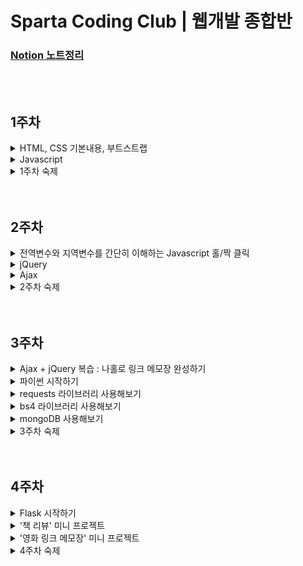 # Sparta Coding Club | 웹개발 종합반

### [Notion 노트정리](https://private-carp-369.notion.site/9a162781ca274d6bb0f8b7daaba3d6d0)

</br>
</br>

## 1주차

<details>
<summary>HTML, CSS 기본내용, 부트스트랩</summary>
  
- HTML, CSS의 기본내용에 대해 배움.

- 구글 웹 폰트를 사용함.

- bootstrap 4.0, 5.0을 간단하게 사용해 봄.
  
</details>

<details>
<summary>Javascript</summary>
  
- 모든 브라우저는 HTML + CSS + Javascript로 구성된다.

- console.log에서 간단히 다뤄봄.

- 변수에 대한 이해.

- 리스트와 딕셔너리에 대한 이해.

  - 리스트와 딕셔너리에 대한 이해를 바탕으로 기본적인 조합을 배움.
  
  - 기본 함수에 대한 이해.
  
    - toUpperCase, split, join.
    
  - if, else, if else, AND, OR 조건에 대한 이해.
  
  - 반복문에 대한 간단한 이해.
  
    - 반복문은 주로 리스트와 함께 쓰이며 리스트 내 딕셔너리를 하나씩 출력하는 방법에 대해 배움.
    
    - 또한 조건문을 응용하여 어느 조건에 해당 값을 출력하는 방법에 대해 배움.

</details>

<details>
<summary>1주차 숙제</summary>
  
  - 기획서를 바탕으로 간단한 HTML을 부트스트랩을 이용하여 만들어보기

    ![Untitled](https://user-images.githubusercontent.com/102138834/191512030-81d515a8-1a93-4810-9897-ab360de90869.png)</br>

- 결과

  ![스크린샷 2022-09-20 19 05 43](https://user-images.githubusercontent.com/102138834/191512236-4941b184-7558-4a00-904d-ac34704d5e49.png)

</details>
</br>
</br>

## 2주차

<details>
  <summary>전역변수와 지역변수를 간단히 이해하는 Javascript 홀/짝 클릭</summary>
</br>
<div>
  
  ```javascript
  function hey(){
    let count = 1;
    if (count % 2 == 0) {
        alert('짝수입니다')
    } else {
        alert ('홀수입니다')
    }
    count += 1;
  }
  ```
  
  ```javascript
  let count = 1;
  function hey(){
    if (count % 2 == 0) {
        alert('짝수입니다')
    } else {
        alert ('홀수입니다')
    }
    count += 1;
  }
  ```
  
</div>
</details>

<details>
<summary>jQuery</summary>
  
  - jQuery에 대한 간단한 이해를 바탕으로 간단히 실습.
  - jQuery는 부트스트랩에서 이미 사용중이므로 부트스트랩을 임포트하면 자동으로 jQuery를 쓸 수 있음.
  - backtick을 이용하여 문자 중간에 Javascript 변수를 삽입하는 방법에 대해 배움.
  - 그 외 text, hide, show, val, css, append를 활용하는 법을 배움.
  - jQuery + Javascript의 조합에 대해 배움.
    </br>
    
    ```javascript
    function q1() {
    // 1. input-q1의 입력값을 가져온다.
    // 2. 만약 입력값이 빈칸이면  alert('빈칸입니다!') 띄우기
    // 3. 빈칸이 아니면 alert(입력값) 띄우기

    let txt = $('#input-q1').val();
    if (txt == '') {
        alert('빈칸입니다.')
    } else {
        alert(txt)
    }

    }

    function q2() {
        // 1. input-q2 값을 가져온다.
        // 2. 만약 가져온 값에 @가 있으면 (includes 이용하기 - 구글링!)
        // 3. info.spartacoding@gmail.com -> gmail 만 추출해서 ( .split('@') 을 이용하자!)
        // 4. alert(도메인 값);으로 띄우기
        // 5. 만약 이메일이 아니면 '이메일이 아닙니다.' 라는 얼럿 띄우기

        let txt = $('#input-q2').val();

        if (txt.includes('@')) {
            let domain = txt.split('@')[1].split('.')[0]
            alert(domain)
        } else {
            alert('이메일주소가 아닙니다.')
        }
    }

    function q3() {
        // 1. input-q3 값을 가져온다. let txt = ... q1, q2에서 했던 걸 참고!
        // 2. 가져온 값을 이용해 names-q3에 붙일 태그를 만든다. (let temp_html = `<li>${txt}</li>`) 요렇게!
        // 3. 만들어둔 temp_html을 names-q3에 붙인다.(jQuery의 $('...').append(temp_html)을 이용하면 굿!)

        let txt = $('#input-q3').val();
        let temp_html = `<li>${txt}</li>`
        $('#names-q3').append(temp_html)
    }

    function q3_remove() {
        // 1. names-q3의 내부 태그를 모두 비운다.(jQuery의 $('....').empty()를 이용하면 굿!)

        $('#names-q3').empty()
    }
    ```

</details>

<details>
<summary>Ajax</summary>

- Json과 GET에 대한 간단한 이해.
- 서울시 미세먼지 API를 활용하여 Ajax 통신을 연습함.
- Ajax + jQuery 조합 연습 - 서울시 미세먼지 API를 활용해 미세먼지 수치가 높은 곳을 구분해주기
  </br>

  ```javascript
  function q1() {
    $("#names-q1").empty();
    $.ajax({
      type: "GET",
      url: "http://openapi.seoul.go.kr:8088/6d4d776b466c656533356a4b4b5872/json/RealtimeCityAir/1/99",
      data: {},
      success: function (response) {
        let rows = response["RealtimeCityAir"]["row"];

        for (let i = 0; i < rows.length; i++) {
          let gu_name = rows[i]["MSRSTE_NM"];
          let gu_mise = rows[i]["IDEX_MVL"];

          let temp_html = ``;
          if (gu_mise > 70) {
            temp_html = `<li class="bad">${gu_name} : ${gu_mise}</li>`;
          } else {
            temp_html = `<li>${gu_name} : ${gu_mise}</li>`;
          }
          $("#names-q1").append(temp_html);
        }
      },
    });
  }
  ```

- Ajax + jQuery 조합을 연습 - 서울시 따릉이 API를 활용해 남은 자전거 갯수가 낮은 곳을 구분해주기
  </br>

  ```javascript
  function q1() {
    $("#names-q1").empty();
    $.ajax({
      type: "GET",
      url: "http://spartacodingclub.shop/sparta_api/seoulbike",
      data: {},
      success: function (response) {
        let rows = response["getStationList"]["row"];

        for (let i = 0; i < rows.length; i++) {
          let name = rows[i]["stationName"];
          let rack = rows[i]["rackTotCnt"];
          let bike = rows[i]["parkingBikeTotCnt"];

          let temp_html = ``;
          if (bike < 5) {
            temp_html = `<tr class="urgent">
                                    <td>${name}</td>
                                    <td>${rack}</td>
                                    <td>${bike}</td>
                                </tr>`;
          } else {
            temp_html = `
                                <tr>
                                    <td>${name}</td>
                                    <td>${rack}</td>
                                    <td>${bike}</td>
                                </tr>`;
          }

          $("#names-q1").append(temp_html);
        }
      },
    });
  }
  ```

- Ajax + jQuery 조합을 연습 - 고양이 사진 API를 활용해 랜덤으로 고양이 사진을 불러오기
  </br>
  ```javascript
  function q1() {
  $.ajax({
      type: "GET",
      url: "https://api.thecatapi.com/v1/images/search",
      data: {},
      success: function (response) {
          let imgurl = response[0]['url']
          $('#img-cat').attr('src', imgurl)
          }
    })
  }
  ```
  </details>

<details>
<summary>2주차 숙제</summary>
  
- 1주차에 완성한 쇼핑몰 HTML에 환율 API를 활용해 원달러 환율을 표시한다.

- 페이지 로딩 후 바로 javascript를 실행하여 변동된 환율이 반영되어 나타나도록 한다.
  
  ![스크린샷 2022-09-21 21 12 16](https://user-images.githubusercontent.com/102138834/191522258-c447d396-da78-478f-8fa7-0147d3b58e6c.png)

  </br>
  
  ```javascript
  $(document).ready(function() {
    get_rate();
  });
  ```
  
  ```javascript
  function get_rate(){
    $.ajax({
        type: "GET",
        url: "http://spartacodingclub.shop/sparta_api/rate",
        data: {},
        success: function (response) {
            let now_rate = response['rate'];
            $('#now-rate').text(now_rate);
        }
    })
  }
  ```
  
  ```html
  <div class="item-desc">
      <h1>양키캔들 미드썸머나잇</h1>
      <p class="blue">원달러 환율 : <span id="now-rate"></span></p>
      <span class="price">가격:26,900원/개</span>
      <p>머스크, 세이지, 마호가니코롱</p>
      <p>넓게 트인 여름밤의 시원한 느낌을 담은 향으로 남성들이 선호하는 멋스러운 향.</p>
  </div>
  ```
  
</details>
</br>
</br>

## 3주차

<details>
<summary>Ajax + jQuery 복습 : 나홀로 링크 메모장 완성하기</summary>
  
  - open API에서 데이터를 불러와서 띄워주기
  - 버튼을 통한 메모장 열고 닫기
    </br>
    
    ```javascript
    $(document).ready(function () {
        $('#cards-box').empty();
        listing();
    });

    function listing() {
        $.ajax({
            type: "GET",
            url: "http://spartacodingclub.shop/post",
            data: {},
            success: function (response) {
                let rows = response['articles']
                for (let i = 0; i < rows.length; i++) {
                    let comment = rows[i]['comment']
                    let desc = rows[i]['desc']
                    let image = rows[i]['image']
                    let title = rows[i]['title']
                    let url = rows[i]['url']

                    let temp_html = `<div class="card">
                                        <img class="card-img-top"
                                            src="${image}">
                                        <div class="card-body">
                                            <a href="${url}" class="card-title">${title}</a>
                                            <p class="card-text">${desc}</p>
                                            <p class="card-text comment">${comment}</p>
                                        </div>
                                    </div>`
                    $('#card-box').append(temp_html)
                }
            }
        })
    }

    function openclose() {
        let status = $('#post-box').css('display');
        if (status == 'block') {
            $('#post-box').hide();
            $('#btn-posting-box').text('포스팅 박스 열기');
        } else {
            $('#post-box').show();
            $('#btn-posting-box').text('포스팅 박스 닫기');
        }
    }
    ```

- 결과

  ![스크린샷 2022-09-22 13 19 58](https://user-images.githubusercontent.com/102138834/193493975-358d0566-e876-46ef-9918-e265882ab075.png)


</details>

<details>
<summary>파이썬 시작하기</summary>
<br>

[점프 투 파이썬](https://wikidocs.net/4319)  
  
<details>
<summary>1. 변수</summary>
  
- 변수
  ```python
  a = 3      # 3을 a에 넣는다
  b = a      # a를 b에 넣는다
  a = a + 1  # a+1을 다시 a에 넣는다

  num1 = a*b # a*b의 값을 num1이라는 변수에 넣는다
  num2 = 99 # 99의 값을 num2이라는 변수에 넣는다
  ```

- 기본연산
  ```python
  >>> 1 + 2
  3
  ```
  ```python
  >>> 3 / 2.4
  1.25

  >>> 3 * 9
  27
  ```
  ```python
  >>> a = 1
  >>> b = 2
  >>> a + b
  3
  ```
  
</details>

<details>
<summary>2. 자료형</summary>
  
- 숫자 & 문자형
  ```python
  name = 'bob' # 변수에는 문자열이 들어갈 수도 있고,
  num = 12 # 숫자가 들어갈 수도 있고,

  is_number = True # True 또는 False -> "Boolean"형이 들어갈 수도 있음.
  ```
  
- 리스트 형 (Javascript의 배열형과 동일)
  ```python
  a_list = []
  a_list.append(1)     # 리스트에 값을 넣는다
  a_list.append([2,3]) # 리스트에 [2,3]이라는 리스트를 다시 넣는다

  # a_list의 값은? [1,[2,3]]
  # a_list[0]의 값은? 1
  # a_list[1]의 값은? [2,3]
  # a_list[1][0]의 값은? 2
  ```
  
- Dictionary 형 (Javascript의 dictionary형과 동일)
  ```python
  a_dict = {}
  a_dict = {'name':'bob','age':21}
  a_dict['height'] = 178

  # a_dict의 값은? {'name':'bob','age':21, 'height':178}
  # a_dict['name']의 값은? 'bob'
  # a_dict['age']의 값은? 21
  # a_dict['height']의 값은? 178
  ```
  
- Dictionary 형과 List형의 조합
  ```python
  people = [{'name':'bob','age':20},{'name':'carry','age':38}]

  # people[0]['name']의 값은? 'bob'
  # people[1]['name']의 값은? 'carry'

  person = {'name':'john','age':7}
  people.append(person)

  # people의 값은? [{'name':'bob','age':20},{'name':'carry','age':38},{'name':'john','age':7}]
  # people[2]['name']의 값은? 'john'
  ```
</details>
  
<details>
<summary>3. 함수</summary>
  
- 함수의 정의 - 이름은 마음대로 정할 수 있음!
  ```python
  # 수학문제에서
  f(x) = 2*x+3
  y = f(2)
  y의 값은? 7

  # 참고: 자바스크립트에서는
  function f(x) {
    return 2*x+3
  }

  # 파이썬에서
  def f(x):
    return 2*x+3

  y = f(2)
  y의 값은? 7
  ```
  
- 함수의 응용
  ```python
  def sum_all(a,b,c):
	return a+b+c

  def mul(a,b):
    return a*b

  result = sum_all(1,2,3) + mul(10,10)

  # result라는 변수의 값은?
  ```
  
</details>
  
<details>
<summary>4. 조건문</summary>
  
- if / else 로 구성!
  ```python
  def oddeven(num):  # oddeven이라는 이름의 함수를 정의한다. num을 변수로 받는다.
	if num % 2 == 0: # num을 2로 나눈 나머지가 0이면
		 return True   # True (참)을 반환한다.
	else:            # 아니면,
		 return False  # False (거짓)을 반환한다.

  result = oddeven(20)
  # result의 값은 무엇일까요?
  ```
  
  ```python
  def is_adult(age):
	if age > 20:
		print('성인입니다')    # 조건이 참이면 성인입니다를 출력
	else:
		print('청소년이에요')  # 조건이 거짓이면 청소년이에요를 출력

  is_adult(30)
  # 무엇이 출력될까요?
  ```
</details>
  
<details>
<summary>5. 반복문</summary>

- 파이썬에서의 반복문은, 리스트의 요소들을 하나씩 꺼내쓰는 형태. 즉, 무조건 리스트와 함께 쓰임.
  ```python
  fruits = ['사과','배','감','귤']

  for fruit in fruits:
  print(fruit)

  # 사과, 배, 감, 귤 하나씩 꺼내어 찍힙니다.
  ```
  
- 응용 : 과일 개수 세기 함수
  ```python
  fruits = ['사과','배','배','감','수박','귤','딸기','사과','배','수박']
  ```
  ```python
  fruits = ['사과','배','배','감','수박','귤','딸기','사과','배','수박']

  count = 0
  for fruit in fruits:
    if fruit == '사과':
      count += 1

  print(count)

  # 사과의 개수를 세어 보여줍니다.
  ```
  ```python
  def count_fruits(target):
	count = 0
	for fruit in fruits:
		if fruit == target:
			count += 1
	return count

  subak_count = count_fruits('수박')
  print(subak_count) #수박의 개수

  gam_count = count_fruits('감')
  print(gam_count) #감의 개수
  ```
  
- 딕셔너리의 다른 예제
  ```python
  people = [{'name': 'bob', 'age': 20}, 
          {'name': 'carry', 'age': 38},
          {'name': 'john', 'age': 7},
          {'name': 'smith', 'age': 17},
          {'name': 'ben', 'age': 27}]
  ```
  
  ```python
  people = [{'name': 'bob', 'age': 20}, 
          {'name': 'carry', 'age': 38},
          {'name': 'john', 'age': 7},
          {'name': 'smith', 'age': 17},
          {'name': 'ben', 'age': 27}]

  # 모든 사람의 이름과 나이를 출력해봅시다.
  for person in people:
      print(person['name'], person['age'])


  # 이번엔, 반복문과 조건문을 응용한 함수를 만들어봅시다.
  # 이름을 받으면, age를 리턴해주는 함수
  def get_age(myname):
      for person in people:
          if person['name'] == myname:
              return person['age']
      return '해당하는 이름이 없습니다'


  print(get_age('bob'))
  print(get_age('kay'))
  ```

</details>

</details>

<details>
<summary>requests 라이브러리 사용해보기</summary>
  
- requests 라이브러리는 HTTP 호출할 때 거의 표준처럼 사용되는 라이브러리.
- requests 라이브러리는 매우 직관적인 API를 제공하는데 어떤 방식(method)의 HTTP 요청을 하느냐에 따라서 해당하는 이름의 함수를 사용하면 됨.  
  - GET 방식 : requests.get()
  - POST 방식 : requests.post()
  - PUT 방식 : requests.put()
  - DELETE 방식 : requests.delete()
  
- open API에서 데이터를 받아서 requests 라이브러리를 통해 필요한 자료를 출력해보자
  - requests 기본 세팅
  ```python
  import requests # requests 라이브러리 설치 필요

  r = requests.get('url')
  rjson = r.json()
  ```
  
- 서울시 미세먼지 API
  ```python
  http://openapi.seoul.go.kr:8088/6d4d776b466c656533356a4b4b5872/json/RealtimeCityAir/1/99
  ```
  
- 미세먼지 70 이상인 곳의 구 이름을 출력
  ```python
  import requests
  
  r = requests.get('http://openapi.seoul.go.kr:8088/6d4d776b466c656533356a4b4b5872/json/RealtimeCityAir/1/99')
  rjson = r.json()
  
  gus = rjson['RealtimeCityAir']['row']
  
  for gu in gus:
    gu_name = gu['MSRSTE_NM']
    gu_mise = gu['IDEX_MVL']
    if (gu_mise > 70) :
        print(gu_name, gu_mise)
  ```
    </br>
</details>

<details>
<summary>bs4 라이브러리 사용해보기</summary>

- 웹 스크래핑에 대한 간단한 이해
  ```python
  # 선택자를 사용하는 방법 (copy selector)
  soup.select('태그명')
  soup.select('.클래스명')
  soup.select('#아이디명')

  soup.select('상위태그명 > 하위태그명 > 하위태그명')
  soup.select('상위태그명.클래스명 > 하위태그명.클래스명')

  # 태그와 속성값으로 찾는 방법
  soup.select('태그명[속성="값"]')

  # 한 개만 가져오고 싶은 경우
  soup.select_one('위와 동일')
  ```

- beautifulsoup wikipidia 기본세팅

  ```python
  #!/usr/bin/env python3
  # Anchor extraction from HTML document
  from bs4 import BeautifulSoup
  from urllib.request import urlopen
  with urlopen('https://en.wikipedia.org/wiki/Main_Page') as response:
      soup = BeautifulSoup(response, 'html.parser')
      for anchor in soup.find_all('a'):
          print(anchor.get('href', '/'))
  ```
  
  - 태그 안의 텍스트를 찍고 싶을 땐 `태그.text`
  
  - 태그 안의 속성을 찍고 싶을 땐 `태그['속성']`
  
- 네이버 영화 크롤링 bs4 기본 세팅

  ```python
  import requests
  from bs4 import BeautifulSoup

  # URL을 읽어서 HTML를 받아오고
  headers = {'User-Agent' : 'Mozilla/5.0 (Windows NT 10.0; Win64; x64)AppleWebKit/537.36 (KHTML, like Gecko) Chrome/73.0.3683.86 Safari/537.36'}
  data = requests.get('',headers=headers)

  # HTML을 BeautifulSoup이라는 라이브러리를 활용해 검색하기 용이한 상태로 만듦
  # soup이라는 변수에 "파싱 용이해진 html"이 담긴 상태가 됨
  soup = BeautifulSoup(data.text, 'html.parser')
  ```
  
- 네이버 영화 평점순 순위, title, 평점 스크래핑
  - 코드
  ```python
  import requests
  from bs4 import BeautifulSoup

  headers = {'User-Agent' : 'Mozilla/5.0 (Windows NT 10.0; Win64; x64)AppleWebKit/537.36 (KHTML, like Gecko) Chrome/73.0.3683.86 Safari/537.36'}
  data = requests.get('https://movie.naver.com/movie/sdb/rank/rmovie.naver?sel=pnt&date=20220926',headers=headers)

  soup = BeautifulSoup(data.text, 'html.parser')

  #old_content > table > tbody > tr:nth-child(2) > td.title > div > a

  trs = soup.select('#old_content > table > tbody > tr')

  for tr in trs:
      a_tag = tr.select_one('td.title > div > a')
      if a_tag is not None:
        
	#old_content > table > tbody > tr:nth-child(2) > td:nth-child(1) > img
        # img 태그의 alt 속성값을 가져오기
	rank = tr.select_one('td:nth-child(1) > img')['alt']

	# a 태그 사이의 텍스트를 가져오기
        title = a_tag.text

        #old_content > table > tbody > tr:nth-child(2) > td.point
				# td 태그 사이의 텍스트를 가져오기
        score = tr.select_one('td.point').text

        print(rank, title, score)
  ```
  - 결과
  ```
  [Running] python -u "/Users/kimhyukjin/Desktop/prac/prac.py"
  01 탑건: 매버릭 9.77
  02 인생은 뷰티풀: 비타돌체 9.74
  03 클라우스 9.71
  04 할머니의 먼 집 9.62
  05 그린 북 9.60
  06 가버나움 9.59
  07 밥정 9.58
  08 베일리 어게인 9.54
  09 원더 9.53
  10 아일라 9.52
  11 디지몬 어드벤처 라스트 에볼루션 : 인연 9.51
  12 극장판 바이올렛 에버가든 9.50
  13 당갈 9.49
  14 먼 훗날 우리 9.48
  15 포드 V 페라리 9.48
  16 명탐정 코난: 할로윈의 신부 9.47
  17 주전장 9.46
  18 쇼생크 탈출 9.46
  19 터미네이터 2:오리지널 9.45
  20 덕구 9.44
  21 클래식 9.44
  22 라이언 일병 구하기 9.43
  23 장민호 드라마 최종회 9.43
  24 나 홀로 집에 9.43
  25 그대, 고맙소 : 김호중 생애 첫 팬미팅 무비 9.43
  26 월-E 9.42
  27 빽 투 더 퓨쳐 9.42
  28 사운드 오브 뮤직 9.42
  29 보헤미안 랩소디 9.42
  30 포레스트 검프 9.41
  31 글래디에이터 9.41
  32 타이타닉 9.41
  33 가나의 혼인잔치: 언약 9.41
  34 위대한 쇼맨 9.41
  35 인생은 아름다워 9.41
  36 살인의 추억 9.40
  37 매트릭스 9.40
  38 헬프 9.40
  39 센과 치히로의 행방불명 9.40
  40 캐스트 어웨이 9.40
  41 토이 스토리 3 9.39
  42 태극권 9.39
  43 씽2게더 9.39
  44 쉰들러 리스트 9.39
  45 헌터 킬러 9.39
  46 히든 피겨스 9.39
  47 반지의 제왕: 왕의 귀환 9.38
  48 어벤져스: 엔드게임 9.38
  49 죽은 시인의 사회 9.38
  50 집으로... 9.38

  [Done] exited with code=0 in 0.273 seconds
  ```
</details>

<details>
<summary>mongoDB 사용해보기</summary>

- insert / find / find / find_one / update / delete `summary`

  ```python
  # insert
  doc = {'name':'bobby','age':21}
  db.users.insert_one(doc)

  # find
  same_ages = list(db.users.find({'age':21},{'_id':False}))

  # find_one
  user = db.users.find_one({'name':'bobby'})

  # update
  db.users.update_one({'name':'bobby'},{'$set':{'age':19}})

  # delete
  db.users.delete_one({'name':'bobby'})
  ```

- 웹 스크래핑 영화 정보 DB에 넣기
  ```python
  import requests
  from bs4 import BeautifulSoup

  from pymongo import MongoClient
  client = MongoClient('localhost', 27017)
  db = client.dbsparta

  headers = {'User-Agent' : 'Mozilla/5.0 (Windows NT 10.0; Win64; x64)AppleWebKit/537.36 (KHTML, like Gecko) Chrome/73.0.3683.86 Safari/537.36'}
  data = requests.get('https://movie.naver.com/movie/sdb/rank/rmovie.naver?sel=pnt&date=20220926',headers=headers)

  soup = BeautifulSoup(data.text, 'html.parser')

  #old_content > table > tbody > tr:nth-child(2) > td.title > div > a

  trs = soup.select('#old_content > table > tbody > tr')

  for tr in trs:
      a_tag = tr.select_one('td.title > div > a')
      if a_tag is not None:
          #old_content > table > tbody > tr:nth-child(2) > td:nth-child(1) > img
          rank = tr.select_one('td:nth-child(1) > img')['alt']
          title = a_tag.text
          #old_content > table > tbody > tr:nth-child(2) > td.point
          score = tr.select_one('td.point').text

          doc = {
              'rank':rank,
              'title':title,
              'score':score
          }

          db.movies.insert_one(doc)
  ```

- 웹 스크래핑한 영화 정보 이용해보기
  - 영화 '매트릭스'의 평점 가져오기 (O)
    ```python
    matrix = db.movies.find_one({'title':'매트릭스'},{'_id':False})
    print(matrix['score'])
    ```
  - 영화 '매트릭스'의 평점과 같은 평점의 영화제목 가져오기 (X)
    ```python
    same_movies = list(db.movies.find({'score':'9.41'},{'_id':False}))

    print(same_movies)
    ```
    - 수정 코드
      ```python
      same_movies = list(db.movies.find({'score':'9.41'},{'_id':False}))
      
      for same in same_movies:
      print(same['title'])
      ```
      
    - 결과
      ```python
      [Running] python -u "/Users/kimhyukjin/Desktop/web_development/3week/db_Quiz.py"
      포레스트 검프
      글래디에이터
      타이타닉
      가나의 혼인잔치: 언약
      위대한 쇼맨
      인생은 아름다워
      매트릭스
      
      [Done] exited with code=0 in 0.612 seconds
      ```
      
    - 위에 `""`으로 표시된 것은 문자 '9.41'이고 아래 `##`으로 표시된 것은 숫자 9.41이다.
    
    - 그래서 score를 바꿀때 앞에 str(0)을 써주거나 '0'으로 써야 하고 물론 작성한 코드도 부족했지만 위 내용처럼 문자와 숫자가 구분되지 않아서 매트릭스만 출력되었던 부분도 이러한 이유가 있는 것 같다.
    
    - 또한 list로 받은 `same_movies`를 for문을 돌려서 title만 뽑아내야 한다.
    
  - 영화 '매트릭스'의 평점을 0으로 바꾸기 (O)
    ```python
    db.movies.update_one({'title':'매트릭스'},{'$set':{'score':'0'}})
    ```
    
</details>

<details>
<summary>3주차 숙제</summary>

- 지니뮤직 사이트에서 순위 / 곡 제목 / 가수 스크래핑하기
  ```
  https://www.genie.co.kr/chart/top200?ditc=D&ymd=20200403&hh=23&rtm=N&pg=1
  ```

- `strip()`함수 사용하기

- python 문자열 인덱싱과 슬라이싱

- 코드
  ```python
  import requests
  from bs4 import BeautifulSoup
  
  from pymongo import MongoClient
  client = MongoClient('localhost', 27017)
  db = client.dbsparta
  
  headers = {'User-Agent' : 'Mozilla/5.0 (Windows NT 10.0; Win64; x64)AppleWebKit/537.36 (KHTML, like Gecko) Chrome/73.0.3683.86 Safari/537.36'}
  data = requests.get('https://www.genie.co.kr/chart/top200?ditc=W&rtm=N',headers=headers)
  
  soup = BeautifulSoup(data.text, 'html.parser')
  
  trs = soup.select('#body-content > div.newest-list > div > table > tbody > tr')
  
  for tr in trs:
      rank = tr.select_one('td.number').text[0:2].strip()
      title = tr.select_one('td.info > a.title.ellipsis').text.strip()
      artist = tr.select_one('td.info > a.artist.ellipsis').text
      print(rank, title, artist)
  ```
- 결과
  ```
  [Running] python -u "/Users/kimhyukjin/Desktop/web_development/3week/3week_homework.py"
  1 After LIKE IVE (아이브)
  2 새삥 (Prod. by ZICO) (Feat. 호미들) 지코 (ZICO)
  3 Shut Down BLACKPINK
  4 Pink Venom BLACKPINK
  5 Attention NewJeans
  6 Hype boy NewJeans
  7 LOVE DIVE IVE (아이브)
  8 그때 그 순간 그대로 (그그그) WSG워너비 (가야G)
  9 FOREVER 1 소녀시대 (GIRLS' GENERATION)
  10 Cookie NewJeans
  11 보고싶었어 WSG워너비 (4FIRE)
  12 LAW (Prod. by Czaer) 비비 (BIBI) & 윤미래
  13 TOMBOY (여자)아이들
  14 Monologue 테이 (Tei)
  15 그라데이션 10CM
  16 사랑인가 봐 멜로망스 (MeloMance)
  17 SNEAKERS ITZY (있지)
  18 나의 X에게 경서
  19 That's Hilarious Charlie Puth
  20 That That (Prod. & Feat. SUGA of BTS) 싸이 (Psy)
  21 내가 아니라도 주호
  22 ELEVEN IVE (아이브)
  23 사랑은 늘 도망가 임영웅
  24 정이라고 하자 (Feat. 10CM) BIG Naughty (서동현)
  25 도깨비불 (Illusion) aespa
  26 내 기쁨은 너가 벤틀리를 끄는 거야 김승민
  27 다정히 내 이름을 부르면 경서예지 & 전건호
  28 POP! 나연 (TWICE)
  29 취중고백 김민석 (멜로망스)
  30 Love story 볼빨간사춘기
  31 해요 (2022) #안녕
  32 LOVE me BE'O (비오)
  33 봄여름가을겨울 (Still Life) BIGBANG (빅뱅)
  34 Stay The Kid LAROI & Justin Bieber
  35 신호등 이무진
  36 FEARLESS LE SSERAFIM (르세라핌)
  37 너의 모든 순간 성시경
  38 strawberry moon 아이유 (IU)
  39 우리들의 블루스 임영웅
  40 새벽에 걸려온 너의 전화는 한동근
  41 MY BAG (여자)아이들
  42 바보에게 바보가 (웹툰 '연애의 발견' X 이석훈) 이석훈
  43 사랑한다고 말해줘 탑현
  44 Loving You Girl (Feat. Hkeem) Peder Elias
  45 Bad Habits Ed Sheeran
  46 듣고 싶을까 MSG워너비 (M.O.M)
  47 밤하늘의 별을 (2020) 경서
  48 Feel My Rhythm Red Velvet (레드벨벳)
  49 Next Level aespa
  50 Talk that Talk TWICE (트와이스)
  
  [Done] exited with code=0 in 0.694 seconds
  ```

</details>
</br>
</br>

## 4주차

<details>
<summary>Flask 시작하기</summary>

- render_template

  - flask 프레임워크의 Jinja2 템플릿엔진을 사용하여 render_template()함수를 이용하여 HTML을 렌더링해보자
  
    ```python
    from flask import Flask, render_template, request, jsonify
    app = Flask(__name__)
    ```
  
- Flask API GET, POST 연습해보기 

  - GET
  
    ```python
    @app.route('/test', methods=['GET'])
    def test_get():
      title_receive = request.args.get('title_give')
      print(title_receive)
      return jsonify({'result':'success', 'msg': '이 요청은 GET!'})
    ```
  
    ```javascript
    $.ajax({
      type: "GET",
      url: "/test?title_give=봄날은간다",
      data: {},
      success: function(response){
         console.log(response)
      }
    })
    ```
  
  - POST
  
    ```python
    @app.route('/test', methods=['POST'])
    def test_post():
      title_receive = request.form['title_give']
      print(title_receive)
      return jsonify({'result':'success', 'msg': '이 요청은 POST!'})
    ```
    
    ```javascript
    $.ajax({
      type: "POST",
      url: "/test",
      data: { title_give:'수리남' },
      success: function(response){
         console.log(response)
      }
    })
    ```
    
</details>

<details>
<summary>'책 리뷰' 미니 프로젝트</summary>

- 들어가기 전

  - Flask를 통해서 개발 순서를 머릿속으로 익히고 배운다.
  
    - 클라이언트와 서버가 잘 연결되어 있는지 확인하기
    
    - 서버 만들기
    
    - 클라이언트 만들기
    
    - 완성 확인하기
    
  - POST, GET 연습을 통해 코드를 익힌다.
  
    - 데이터를 받아서 보내주는 연습과 Json형식으로 GET 리턴하는 연습을 익힌다.
    
  - Ajax와 jQuery의 조합에 대한 사용법을 숙지한다.
  
    - title, author, review의 데이터를 받아서 db에 insert하고
    
    - 모든 데이터를 find, HTML에 append.
  
  <details>
  <summary>index.html</summary>
    <br>
    
	```html
	<!DOCTYPE html>
	<html lang="ko">

	<head>
	<!-- Webpage Title -->
	<title>Flask 책리뷰 연습하기</title>

	<!-- Required meta tags -->
	<meta charset="utf-8">
	<meta name="viewport" content="width=device-width, initial-scale=1, shrink-to-fit=no">

	<!-- Bootstrap CSS -->
	<link rel="stylesheet" href="https://maxcdn.bootstrapcdn.com/bootstrap/4.0.0/css/bootstrap.min.css"
	integrity="sha384-Gn5384xqQ1aoWXA+058RXPxPg6fy4IWvTNh0E263XmFcJlSAwiGgFAW/dAiS6JXm" crossorigin="anonymous">

	<!-- JS -->
	<script src="https://ajax.googleapis.com/ajax/libs/jquery/3.5.1/jquery.min.js"></script>
	<script src="https://cdnjs.cloudflare.com/ajax/libs/popper.js/1.12.9/umd/popper.min.js"
	integrity="sha384-ApNbgh9B+Y1QKtv3Rn7W3mgPxhU9K/ScQsAP7hUibX39j7fakFPskvXusvfa0b4Q"
	crossorigin="anonymous"></script>

	<!-- 구글폰트 -->
	<link href="https://fonts.googleapis.com/css?family=Do+Hyeon&display=swap" rel="stylesheet">

	<script type="text/javascript">

	$(document).ready(function () {
	    showReview();
	});

	// 리뷰 저장하기
	function makeReview() {
	    // #id에 해당하는 .val() value값을 let 변수명으로 받아라
	    let title = $('#title').val()
	    let author = $('#author').val()
	    let review = $('#bookReview').val()

	    // 위에서 받은 변수들을 ajax post로 받은 데이터들을 받아서 서버에 보내줘라.
	    $.ajax({
		type: "POST",
		url: "/review",
		data: { title_give: title, author_give: author, review_give: review },
		success: function (response) {
		    alert(response["msg"]);
		    window.location.reload();
		}
	    })
	}

	// 리뷰 띄워주기
	function showReview() {
	    $.ajax({
		type: "GET",
		url: "/review",
		data: {},
		success: function (response) {
		    // reviews에 서버에서 보낸 all_review를 받아내고
		    let reviews = response['all_reviews']

		    // 반복문을 돌려서 모든 데이터를 변수 지정해서 꺼낸 다음에
		    for (let i = 0; i < reviews.length; i++) {
			let title = reviews[i]['title']
			let author = reviews[i]['author']
			let review = reviews[i]['review']

			// html에 append한다.
			let temp_html = `<tr>
					    <td>${title}</td>
					    <td>${author}</td>
					    <td>${review}</td>
					</tr>`

			$('#reviews-box').append(temp_html)
		    }
		}
	    })
	}
	</script>

	<style type="text/css">
	* {
	    font-family: "Do Hyeon", sans-serif;
	}

	h1,
	h5 {
	    display: inline;
	}

	.wrap {
	    margin: auto;
	    width: 100%;
	}

	.main-image {
	    width: 800px;
	    height: 600px;
	    margin: auto;
	}

	.info {
	    margin: 20px auto 20px auto;
	    width: 500px;
	}

	.review-btn {
	    text-align: center;
	}

	.reviews {
	    margin: 70px auto 70px auto;
	    width: 800px;
	}

	.title {
	    width: 200px;
	}

	.author {
	    width: 100px;
	}

	.review-content {
	    width: 700px;
	}
	</style>
	</head>

	<body>
	<div class="container">
	<div class="main-image">
	    <img src="https://previews.123rf.com/images/maxxyustas/maxxyustas1511/maxxyustas151100002/47858355-education-concept-books-and-textbooks-on-the-bookshelf-3d.jpg"
		class="img-fluid" alt="Responsive image">
	</div>
	<div class="info">
	    <h1>읽은 책에 대해 리뷰를 남겨보자.</h1>
	    <p>내가 읽은 책의 제목과 그 책의 저자, 나의 개인적인 리뷰를 남기는 공간</p>
	    <div class="input-group mb-3">
		<div class="input-group-prepend">
		    <span class="input-group-text">책제목</span>
		</div>
		<input type="text" class="form-control" id="title">
	    </div>
	    <div class="input-group mb-3">
		<div class="input-group-prepend">
		    <span class="input-group-text">저자</span>
		</div>
		<input type="text" class="form-control" id="author">
	    </div>
	    <div class="input-group mb-3">
		<div class="input-group-prepend">
		    <span class="input-group-text">리뷰</span>
		</div>
		<textarea class="form-control" id="bookReview" cols="30" rows="5"
		    placeholder="140자까지 입력할 수 있습니다."></textarea>
	    </div>
	    <div class="review-btn">
		<button onclick="makeReview()" type="button" class="btn btn-primary">리뷰 작성하기</button>
	    </div>
	</div>
	<div class="reviews">
	    <table class="table">
		<thead>
		    <tr>
			<th scope="col" class="title">책 제목</th>
			<th scope="col" class="author">저자</th>
			<th scope="col" class="review-content">리뷰</th>
		    </tr>
		</thead>
		<tbody id="reviews-box">
		</tbody>
	    </table>
	</div>
	</div>
	</body>

	</html>
	```

  </details>
  
  <details>
  <summary>app.py</summary>
    <br>
    
	```python
	from flask import Flask, render_template, jsonify, request
	app = Flask(__name__)


	# mongoDB
	from pymongo import MongoClient
	client = MongoClient('localhost', 27017)
	db = client.bookreview


	## HTML을 주는 부분
	@app.route('/')
	def home():
	    return render_template('index.html')


	## API 역할을 하는 부분
	@app.route('/review', methods=['POST'])
	def write_review():
	    title_receive = request.form['title_give']
	    author_receive = request.form['author_give']
	    review_receive = request.form['review_give']

	    ## 딕셔너리를 하나 만들고
	    doc = {
		'title': title_receive,
		'author': author_receive,
		'review': review_receive
	    }

	    # bookreview collection 으로 insert 해라.
	    db.bookreview.insert_one(doc)

	    return jsonify({'msg': '리뷰를 남겼습니다'})


	@app.route('/review', methods=['GET'])
	def read_reviews():
	    # db bookreview에서 모든 데이터를 find하고 reviews에 담고
	    reviews = list(db.bookreview.find({}, {'_id':False}))

	    # json형식으로 reviews를 all reviews로 return한다.
	    return jsonify({'all_reviews': reviews})


	if __name__ == '__main__':
	    app.run('0.0.0.0', port=5001, debug=True)
	```
  
  </details>
  
  <details>
  <summary>홈페이지 사진</summary>
    <br>
    
    ![스크린샷 2022-10-11 20 58 16](https://user-images.githubusercontent.com/102138834/195085350-6bc16a9d-26a5-4ac2-b6da-6d142f2cb2c2.png)
    
  
  </details>
  
  <details>
  <summary>DB</summary>
    <br>
    
    <img width="596" alt="스크린샷 2022-10-11 20 58 38" src="https://user-images.githubusercontent.com/102138834/195085515-d2d854c5-4ba1-41af-8c5c-cd3fedc83726.png">

  
  </details>

</details>

<details>
<summary>'영화 링크 메모장' 미니 프로젝트</summary>

- 들어가기 전

  - meta tag 스크롤링을 통한 데이터를 DB에 저장하고 이를 활용해 나만의 영화 리뷰 메모장을 만든다.
  
    - meta tag 스크롤링하는 beautifulsoup의 새로운 크롤링 방식에 대해 익힌다.
  
  - Flask를 통해서 개발 순서를 머릿속으로 익히고 배운다.
  
    - 클라이언트와 서버가 잘 연결되어 있는지 확인하기
    
    - 서버 만들기
    
    - 클라이언트 만들기
    
    - 완성 확인하기
    
  - POST, GET 연습을 통해 코드를 익힌다.
  
    - 데이터를 받아서 보내주는 연습과 Json형식으로 GET 리턴하는 연습을 익힌다.
    
  - Ajax와 jQuery의 조합에 대한 사용법을 숙지한다.
  
    - 스크롤링한 데이터를 받아서 db에 insert하고
    
    - 모든 데이터를 find, HTML에 append.
    
  <details>
  <summary>index.html</summary>
    <br>
    
	```html
	<!Doctype html>
	<html lang="ko">

	<head>
	    <!-- Required meta tags -->
	    <meta charset="utf-8">
	    <meta name="viewport" content="width=device-width, initial-scale=1, shrink-to-fit=no">

	    <!-- Bootstrap CSS -->
	    <link rel="stylesheet" href="https://maxcdn.bootstrapcdn.com/bootstrap/4.0.0/css/bootstrap.min.css"
		integrity="sha384-Gn5384xqQ1aoWXA+058RXPxPg6fy4IWvTNh0E263XmFcJlSAwiGgFAW/dAiS6JXm" crossorigin="anonymous">

	    <!-- JS -->
	    <script src="https://ajax.googleapis.com/ajax/libs/jquery/3.5.1/jquery.min.js"></script>
	    <script src="https://cdnjs.cloudflare.com/ajax/libs/popper.js/1.12.9/umd/popper.min.js"
		integrity="sha384-ApNbgh9B+Y1QKtv3Rn7W3mgPxhU9K/ScQsAP7hUibX39j7fakFPskvXusvfa0b4Q"
		crossorigin="anonymous"></script>

	    <!-- 구글폰트 -->
	    <link href="https://fonts.googleapis.com/css?family=Stylish&display=swap" rel="stylesheet">


	    <title>영화리뷰 메모장</title>

	    <!-- style -->
	    <style type="text/css">
		* {
		    font-family: "Stylish", sans-serif;
		}

		.wrap {
		    width: 900px;
		    margin: auto;
		}

		.comment {
		    color: blue;
		    font-weight: bold;
		}

		#post-box {
		    width: 500px;
		    margin: 20px auto;
		    padding: 50px;
		    border: black solid;
		    border-radius: 5px;
		}
	    </style>
	    <script>
		$(document).ready(function () {
		    showArticles();
		});

		function openClose() {
		    if ($("#post-box").css("display") == "block") {
			$("#post-box").hide();
			$("#btn-post-box").text("포스팅 작성하기");
		    } else {
			$("#post-box").show();
			$("#btn-post-box").text("포스팅 박스 닫기");
		    }
		}

		function postArticle() {
		    let url = $('#post-url').val()
		    let comment = $('#post-comment').val()

		    $.ajax({
			type: "POST",
			url: "/memo",
			data: {url_give:url, comment_give:comment},
			success: function (response) { // 성공하면
			    alert(response["msg"]);
			    window.location.reload()
			}
		    })
		}

		function showArticles() {
		    $.ajax({
			type: "GET",
			url: "/memo?sample_give=샘플데이터",
			data: {},
			success: function (response) {
			    let articles = response['all_articles']

			    for (let i = 0; i < articles.length; i++) {
				let title = articles[i]['title']
				let image = articles[i]['image']
				let url = articles[i]['url']
				let desc = articles[i]['desc']
				let comment = articles[i]['comment']

				let temp_html = `<div class="card">
						    <img class="card-img-top"
							src="${image}"
							alt="Card image cap">
						    <div class="card-body">
							<a target="_blank" href="${url}" class="card-title">${title}</a>
							<p class="card-text">${desc}</p>
							<p class="card-text comment">${comment}</p>
						    </div>
						</div>`

				$('#cards-box').append(temp_html)
			    }
			}
		    })
		}
	    </script>

	</head>

	<body>
	    <div class="wrap">
		<div class="jumbotron">
		    <h1 class="display-4">NAVER 영화 링크 메모장!</h1>
		    <p class="lead">재밌게 본 영화의 NAVER 링크를 저장해두고, 기록할 수 있는 나만의 영화리뷰 공간</p>
		    <hr class="my-4">
		    <p class="lead">
			<button onclick="openClose()" id="btn-post-box" type="button" class="btn btn-primary">포스팅 작성하기
			</button>
		    </p>
		</div>
		<div id="post-box" class="form-post" style="display:none">
		    <div>
			<div class="form-group">
			    <label for="post-url">아티클 URL</label>
			    <input id="post-url" class="form-control" placeholder="">
			</div>
			<div class="form-group">
			    <label for="post-comment">간단 코멘트</label>
			    <textarea id="post-comment" class="form-control" rows="2"></textarea>
			</div>
			<button type="button" class="btn btn-primary" onclick="postArticle()">기사저장</button>
		    </div>
		</div>
		<div id="cards-box" class="card-columns">
		</div>
	    </div>
	</body>

	</html>
	```
  
  </details>
  
  <details>
  <summary>app.py</summary>
    <br>

	```python
	from flask import Flask, render_template, jsonify, request
	app = Flask(__name__)

	import requests
	from bs4 import BeautifulSoup

	from pymongo import MongoClient
	client = MongoClient('localhost', 27017)
	db = client.linkmemo


	## HTML을 주는 부분
	@app.route('/')
	def home():
	    return render_template('index.html')


	@app.route('/memo', methods=['GET'])
	def listing():
	    articles = list(db.linkmemo.find({}, {'_id':False}))
	    return jsonify({'all_articles':articles})


	## API 역할을 하는 부분
	@app.route('/memo', methods=['POST'])
	def saving():
	    url_receive = request.form['url_give']
	    comment_receive = request.form['comment_give']

	    # data에 url receive를 받기 때문에 아래와 같이 따로 써 줄 필요가 없다.
	    # url = 'https://movie.naver.com/movie/bi/mi/basic.naver?code=81888' 탑건 메버릭 url

	    headers = {'User-Agent' : 'Mozilla/5.0 (Windows NT 10.0; Win64; x64)AppleWebKit/537.36 (KHTML, like Gecko) Chrome/73.0.3683.86 Safari/537.36'}
	    data = requests.get(url_receive, headers=headers)

	    soup = BeautifulSoup(data.text, 'html.parser')

	    og_title = soup.select_one('meta[property="og:title"]')['content']
	    og_image = soup.select_one('meta[property="og:image"]')['content']
	    og_description = soup.select_one('meta[property="og:description"]')['content']

	    doc = {
		'title':og_title,
		'image':og_image,
		'desc':og_description,
		'url':url_receive,
		'comment':comment_receive
	    }

	    db.linkmemo.insert_one(doc)

	    return jsonify({'msg':'포스팅을 완료하였습니다'})


	if __name__ == '__main__':
	    app.run('0.0.0.0',port=5001,debug=True)
	```
  
  </details>


</details>



<details>
<summary>4주차 숙제</summary>

- 1주차에 완성한 쇼핑몰에 두 가지 기능을 추가해서 완성하기

  - 정보를 입력 후 주문하기를 클릭하면 주문 목록에 데이터가 추가
  
  - 페이지 로딩 후 하단에 주문자 목록이 자동으로 보여지도록
  
  <details>
  <summary>index.html</summary>
    <br>
    
	```html
	<!doctype html>
	<html lang="en">

	<head>
	    <!-- Required meta tags -->
	    <meta charset="utf-8">
	    <meta name="viewport" content="width=device-width, initial-scale=1, shrink-to-fit=no">

	    <!-- Bootstrap CSS -->
	    <link rel="stylesheet" href="https://maxcdn.bootstrapcdn.com/bootstrap/4.0.0/css/bootstrap.min.css"
		integrity="sha384-Gn5384xqQ1aoWXA+058RXPxPg6fy4IWvTNh0E263XmFcJlSAwiGgFAW/dAiS6JXm" crossorigin="anonymous">

	    <!-- Optional JavaScript -->
	    <!-- jQuery first, then Popper.js, then Bootstrap JS -->
	    <script src="https://ajax.googleapis.com/ajax/libs/jquery/3.5.1/jquery.min.js"></script>
	    <script src="https://cdnjs.cloudflare.com/ajax/libs/popper.js/1.12.9/umd/popper.min.js"
		integrity="sha384-ApNbgh9B+Y1QKtv3Rn7W3mgPxhU9K/ScQsAP7hUibX39j7fakFPskvXusvfa0b4Q"
		crossorigin="anonymous"></script>
	    <script src="https://maxcdn.bootstrapcdn.com/bootstrap/4.0.0/js/bootstrap.min.js"
		integrity="sha384-JZR6Spejh4U02d8jOt6vLEHfe/JQGiRRSQQxSfFWpi1MquVdAyjUar5+76PVCmYl"
		crossorigin="anonymous"></script>

	    <title>스파르타코딩클럽 | 부트스트랩 연습하기</title>

	    <link href="https://fonts.googleapis.com/css2?family=Jua&display=swap" rel="stylesheet">

	    <style>
		* {
		    font-family: 'Jua', sans-serif;
		}

		.item-img {
		    width: 500px;
		    height: 300px;

		    margin: 30px auto 30px auto;
		    background-image: url("https://t1.daumcdn.net/liveboard/nts/5bcccfbd33da4865817b9c606b6b852e.JPG");
		    background-position: center;
		    background-size: cover;
		}

		.price {
		    font-size: 20px;
		}

		.item-desc {
		    width: 500px;
		    margin: 20px auto 20px auto;
		}

		.item-order {
		    width: 500px;
		    margin: 20px auto 70px auto;
		}

		.btn-order {
		    margin: auto;
		    width: 100px;

		    display: block;
		}

		.wrap {
		    width: 700px;
		    margin: auto;
		}

		.rate {
		    color: blue;
		}
	    </style>

	    <script>
		$(document).ready(function () {
		    get_rate();
		    listing();
		});

		function listing() {
		    $.ajax({
			type: "GET",
			url: "/order",
			data: {},
			success: function (response) {
			    if (response["result"] == "success") {
				let orders = response['orders'];
				for (let i = 0; i < orders.length; i++) {
				    let name = orders[i]['name'];
				    let count = orders[i]['count'];
				    let address = orders[i]['address'];
				    let phone = orders[i]['phone'];

				    let temp_html = `<tr>
							<th scope="row">${name}</th>
							<td>${count}</td>
							<td>${address}</td>
							<td>${phone}</td>
						    </tr>`
				    $('#orders-box').append(temp_html)
				}
			    }
			}
		    })
		}

		function get_rate() {
		    $.ajax({
			type: "GET",
			url: "https://api.manana.kr/exchange/rate.json",
			data: {},
			success: function (response) {
			    let now_rate = response[1]['rate'];
			    $('#now-rate').text(now_rate);
			}
		    })
		}

		function order() {
		    let name = $('#order-name').val();
		    let count = $('#order-count').val();
		    let address = $('#order-address').val();
		    let phone = $('#order-phone').val();

		    $.ajax({
			type: "POST",
			url: "/order",
			data: { name_give: name, count_give: count, address_give: address, phone_give: phone },
			success: function (response) {
			    if (response["result"] == "success") {
				alert(response["msg"]);
				window.location.reload();
			    }
			}
		    })
		}
	    </script>
	</head>

	<body>
	    <div class="wrap">
		<div class="item-img"></div>
		<div class="item-desc">
		    <h1>양키캔들 미드썸머나잇</h1>
		    <p class="blue">원달러 환율 : <span id="now-rate"></span></p>
		    <span class="price">가격:26,900원/개</span>
		    <p>머스크, 세이지, 마호가니코롱</p>
		    <p>넓게 트인 여름밤의 시원한 느낌을 담은 향으로 남성들이 선호하는 멋스러운 향.</p>
		</div>
		<div class="item-order">
		    <div class="input-group mb-3">
			<div class="input-group-prepend">
			    <span class="input-group-text">주문자이름</span>
			</div>
			<input type="text" id="order-name" class="form-control" aria-label="Default"
			    aria-describedby="inputGroup-sizing-default">
		    </div>
		    <div class="input-group mb-3">
			<div class="input-group-prepend">
			    <label class="input-group-text" for="inputGroupSelect01">수량</label>
			</div>
			<select class="custom-select" id="order-count">
			    <option selected>-- 수량을 선택하세요 --</option>
			    <option value="1">1</option>
			    <option value="2">2</option>
			    <option value="3">3</option>
			    <option value="4">4</option>
			    <option value="5">5</option>
			    <option value="6">6</option>
			    <option value="7">7</option>
			</select>
		    </div>
		    <div class="input-group mb-3">
			<div class="input-group-prepend">
			    <span class="input-group-text">주소</span>
			</div>
			<input id="order-address" type="text" class="form-control" aria-label="Default"
			    aria-describedby="inputGroup-sizing-default">
		    </div>
		    <div class="input-group mb-3">
			<div class="input-group-prepend">
			    <span class="input-group-text">전화번호</span>
			</div>
			<input id="order-phone" type="text" class="form-control" aria-label="Default"
			    aria-describedby="inputGroup-sizing-default">
		    </div>
		    <button type="button" onclick="order()" class="btn btn-primary btn-order">주문하기</button>
		</div>
		<table class="table">
		    <thead>
			<tr>
			    <th scope="col">이름</th>
			    <th scope="col">수량</th>
			    <th scope="col">주소</th>
			    <th scope="col">전화번호</th>
			</tr>
		    </thead>
		    <tbody id="orders-box">
		    </tbody>
		</table>
	    </div>
	</body>

	</html>
	```
  
  </details>
  
  <details>
  <summary>app.py</summary>
    <br>

	```python
	from flask import Flask, render_template, jsonify, request

	app = Flask(__name__)

	from pymongo import MongoClient

	client = MongoClient('localhost', 27017)
	db = client.dbhomework


	## HTML 화면 보여주기
	@app.route('/')
	def homework():
	    return render_template('index.html')


	# 주문하기(POST) API
	@app.route('/order', methods=['POST'])
	def save_order():
	    name_receive = request.form['name_give']
	    count_receive = request.form['count_give']
	    address_receive = request.form['address_give']
	    phone_receive = request.form['phone_give']

	    doc = {
		'name': name_receive,
		'count': count_receive,
		'address': address_receive,
		'phone': phone_receive
	    }
	    db.orders.insert_one(doc)

	    return jsonify({'result': 'success', 'msg': '주문 완료!'})


	# 주문 목록보기(Read) API
	@app.route('/order', methods=['GET'])
	def view_orders():
	    orders = list(db.orders.find({}, {'_id': False}))
	    return jsonify({'result': 'success', 'orders': orders})


	if __name__ == '__main__':
	    app.run('0.0.0.0', port=5001, debug=True)
	```
  </details>
  
  <details>
  <summary>홈페이지</summary>
    <br>
    
    ![스크린샷 2022-10-11 22 27 48](https://user-images.githubusercontent.com/102138834/195104810-09756398-8d62-4375-8d34-3b8b291aa2e3.png)

  
  </details>
  
  <details>
  <summary>DB</summary>
    <br>
  
    <img width="823" alt="스크린샷 2022-10-11 22 30 59" src="https://user-images.githubusercontent.com/102138834/195104826-f9a9b8c6-37c4-4ff7-b334-ce75413bf2fa.png">

  
  </details>

</details>
